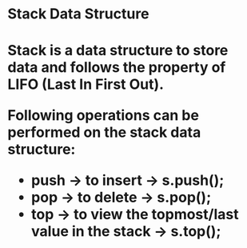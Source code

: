 <h1>Stack Data Structure<h1>

  Stack is a data structure to store data and follows the property of LIFO (Last In First Out).

Following operations can be performed on the stack data structure: 

- push -> to insert -> s.push();
- pop -> to delete -> s.pop();
- top -> to view the topmost/last value in the stack -> s.top();



  

